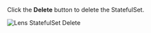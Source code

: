 Click the **Delete** button to delete the StatefulSet.

![Lens StatefulSet Delete](/images/lens-statefulset-delete.jpg)